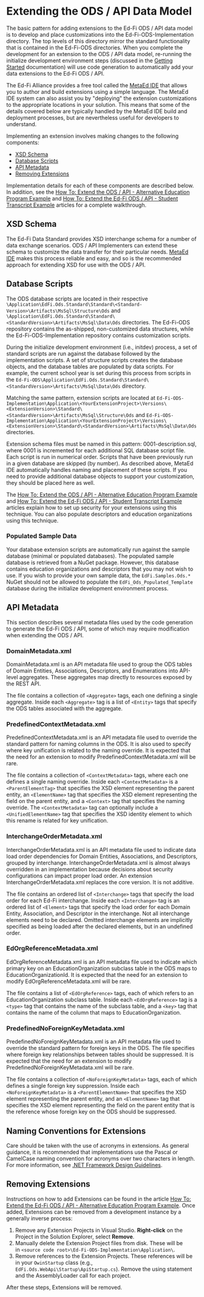 # Extending the ODS / API Data Model

The basic pattern for adding extensions to the Ed-Fi ODS / API data model is to
develop and place customizations into the Ed-Fi-ODS-Implementation directory.
The top levels of this directory mirror the standard functionality that is
contained in the Ed-Fi-ODS directories. When you complete the development for an
extension to the ODS / API data model, re-running the initialize development
environment steps (discussed in the [Getting
Started](../../getting-started/source-code-installation/readme.md) documentation)
will use code generation to automatically add your data extensions to the Ed-Fi
ODS / API.

The Ed-Fi Alliance provides a free tool called the [MetaEd
IDE](/reference/metaed) that allows you to author
and build extensions using a simple language. The MetaEd IDE system can also
assist you by "deploying" the extension customizations to the appropriate
locations in your solution. This means that some of the details covered below
are typically handled by the MetaEd IDE build and deployment processes, but are
nevertheless useful for developers to understand.

Implementing an extension involves making changes to the following components:

* [XSD Schema](#xsd-schema)
* [Database Scripts](#database-scripts)
* [API Metadata](#api-metadata)
* [Removing Extensions](#removing-extensions)

Implementation details for each of these components are described below. In
addition, see the [How To: Extend the ODS / API - Alternative Education Program
Example](../../how-to-guides/how-to-extend-the-ed-fi-ods-api-alternative-education-program-example.md) and [How
To: Extend the Ed-Fi ODS / API - Student Transcript
Example](../../how-to-guides/how-to-extend-the-ed-fi-ods-api-student-transcript-example.md) articles
for a complete walkthrough.

## XSD Schema

The Ed-Fi Data Standard provides XSD interchange schema for a number of data
exchange scenarios. ODS / API Implementers can extend these schema to customize
the data transfer for their particular needs. [MetaEd IDE](/reference/metaed)
makes this process reliable and easy, and so is the recommended approach for
extending XSD for use with the ODS / API.

## Database Scripts

The ODS database scripts are located in their respective
`\Application\EdFi.Ods.Standard\Standard\<Standard-Version>\Artifacts\MsSql\Structure\Ods`
and
`\Application\EdFi.Ods.Standard\Standard\<StandardVersion>\Artifacts\MsSql\Data\Ods`
directories. The Ed-Fi-ODS repository contains the as-shipped, non-customized
data structures, while the Ed-Fi-ODS-Implementation repository contains
customization scripts.

During the initialize development environment (i.e., initdev) process, a set of
standard scripts are run against the database followed by the implementation
scripts. A set of structure scripts creates the database objects, and the
database tables are populated by data scripts. For example, the current school
year is set during this process from scripts in the
`Ed-Fi-ODS\Application\EdFi.Ods.Standard\Standard\<StandardVersion>\Artifacts\MsSql\Data\Ods`
directory.

Matching the same pattern, extension scripts are located
at `Ed-Fi-ODS-Implementation\Application\<YourExtensionProject>\Versions\<ExtensionVersion>\Standard\<StandardVersion>\Artifacts\MsSql\Structure\Ods`
and
`Ed-Fi-ODS-Implementation\Application\<YourExtensionProject>\Versions\<ExtensionVersion>\Standard\<StandardVersion>\Artifacts\MsSql\Data\Ods`
directories.

Extension schema files must be named in this pattern: 0001-description.sql,
where 0001 is incremented for each additional SQL database script file. Each
script is run in numerical order. Scripts that have been previously run in a
given database are skipped (by number). As described above, MetaEd IDE
automatically handles naming and placement of these scripts. If you need to
provide additional database objects to support your customization, they should
be placed here as well.

The [How To: Extend the ODS / API - Alternative Education Program
Example](../../how-to-guides/how-to-extend-the-ed-fi-ods-api-alternative-education-program-example.md)
and [How To: Extend the Ed-Fi ODS / API - Student Transcript
Example](../../how-to-guides/how-to-extend-the-ed-fi-ods-api-student-transcript-example.md)
articles explain how to set up security for your extensions using this
technique. You can also populate descriptors and education organizations using
this technique.

### Populated Sample Data

Your database extension scripts are automatically run against the sample
database (minimal or populated databases). The populated sample database is
retrieved from a NuGet package. However, this database contains education
organizations and descriptors that you may not wish to use. If you wish to
provide your own sample data, the `EdFi.Samples.Ods.*` NuGet should not be
allowed to populate the `EdFi_Ods_Populated_Template` database during the
initialize development environment process.

## API Metadata

This section describes several metadata files used by the code generation to
generate the Ed-Fi ODS / API, some of which may require modification when
extending the ODS / API.

### DomainMetadata.xml

DomainMetadata.xml is an API metadata file used to group the ODS tables of
Domain Entities, Associations, Descriptors, and Enumerations into API-level
aggregates. These aggregates map directly to resources exposed by the REST API.

The file contains a collection of `<Aggregate>` tags, each one defining a single
aggregate. Inside each `<Aggregate>` tag is a list of `<Entity>` tags that
specify the ODS tables associated with the aggregate.

### PredefinedContextMetadata.xml

PredefinedContextMetadata.xml is an API metadata file used to override the
standard pattern for naming columns in the ODS. It is also used to specify where
key unification is related to the naming override. It is expected that the need
for an extension to modify PredefinedContextMetadata.xml will be rare.

The file contains a collection of `<ContextMetadata>` tags, where each one
defines a single naming override. Inside each `<ContextMetadata>` is a
`<ParentElementTag>` that specifies the XSD element representing the parent
entity, an `<ElementName>` tag that specifies the XSD element representing the
field on the parent entity, and a `<Context>` tag that specifies the naming
override. The `<ContextMetadata>` tag can optionally include a
`<UnifiedElementName>` tag that specifies the XSD identity element to which this
rename is related for key unification.

### InterchangeOrderMetadata.xml

InterchangeOrderMetadata.xml is an API metadata file used to indicate data load
order dependencies for Domain Entities, Associations, and Descriptors, grouped
by interchange. InterchangeOrderMetadata.xml is almost always overridden in an
implementation because decisions about security configurations can impact proper
load order. An extension InterchangeOrderMetadata.xml replaces the core version.
It is not additive.

The file contains an ordered list of `<Interchange>` tags that specify the load
order for each Ed-Fi interchange. Inside each `<Interchange>` tag is an ordered
list of `<Element>` tags that specify the load order for each Domain Entity,
Association, and Descriptor in the interchange. Not all interchange elements
need to be declared. Omitted interchange elements are implicitly specified as
being loaded after the declared elements, but in an undefined order.

### EdOrgReferenceMetadata.xml

EdOrgReferenceMetadata.xml is an API metadata file used to indicate which
primary key on an EducationOrganization subclass table in the ODS maps to
EducationOrganizationId. It is expected that the need for an extension to modify
EdOrgReferenceMetadata.xml will be rare.

The file contains a list of `<EdOrgReference>` tags, each of which refers to an
EducationOrganization subclass table. Inside each `<EdOrgReference>` tag is a
`<type>` tag that contains the name of the subclass table, and a `<key>` tag
that contains the name of the column that maps to EducationOrganization.

### PredefinedNoForeignKeyMetadata.xml

PredefinedNoForeignKeyMetadata.xml is an API metadata file used to override the
standard pattern for foreign keys in the ODS. The file specifies where foreign
key relationships between tables should be suppressed. It is expected that the
need for an extension to modify PredefinedNoForeignKeyMetadata.xml will be rare.

The file contains a collection of `<NoForeignKeyMetadata>` tags, each of which
defines a single foreign key suppression. Inside each `<NoForeignKeyMetadata>`
is a `<ParentElementName>` that specifies the XSD element representing the
parent entity, and an `<ElementName>` tag that specifies the XSD element
representing the field on the parent entity that is the reference whose foreign
key on the ODS should be suppressed.

## Naming Conventions for Extensions

Care should be taken with the use of acronyms in extensions. As general
guidance, it is recommended that implementations use the Pascal or CamelCase
naming convention for acronyms over two characters in length. For more
information, see [.NET Framework Design
Guidelines](https://github.com/dotnet/runtime/blob/main/docs/coding-guidelines/framework-design-guidelines-digest.md).

## Removing Extensions

Instructions on how to add Extensions can be found in the article [How To:
Extend the Ed-Fi ODS / API - Alternative Education Program
Example](../../how-to-guides/how-to-extend-the-ed-fi-ods-api-alternative-education-program-example.md).
Once added, Extensions can be removed from a development instance by a generally
inverse process:

1. Remove any Extension Projects in Visual Studio. **Right-click** on the
   Project in the Solution Explorer, select **Remove**.
2. Manually delete the Extension Project files from disk. These will be
   in `<source code root>\Ed-Fi-ODS-Implementation\Application\`.
3. Remove references to the Extension Projects. These references will be in
   your `OwinStartup` class (e.g., `EdFi.Ods.WebApi\Startup\ApiStartup.cs`).
   Remove the using statement and the AssemblyLoader call for each project.

After these steps, Extensions will be removed.
